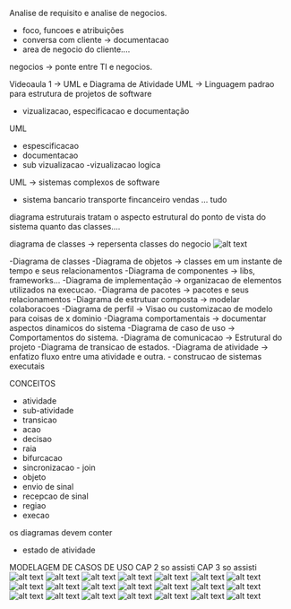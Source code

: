 Analise de requisito e analise de negocios.

- foco, funcoes e atribuições
- conversa com cliente -> documentacao
- area de negocio do cliente....

negocios -> ponte entre TI e negocios.

Videoaula 1 -> UML e Diagrama de Atividade
UML -> Linguagem padrao para estrutura de projetos de software

- vizualizacao, especificacao e documentação

UML

- espescificacao
- documentacao
- sub vizualizacao
  -vizualizacao logica

UML -> sistemas complexos de software

- sistema bancario
  transporte
  fincanceiro
  vendas
  ... tudo

diagrama estruturais tratam o aspecto estrutural do ponto de vista do sistema quanto das classes....

diagrama de classes -> repersenta classes do negocio
![alt text](image.png)

-Diagrama de classes
-Diagrama de objetos -> classes em um instante de tempo e seus relacionamentos
-Diagrama de componentes -> libs, frameworks...
-Diagrama de implementação -> organizacao de elementos utilizados na execucao.
-Diagrama de pacotes -> pacotes e seus relacionamentos
-Diagrama de estrutuar composta -> modelar colaboracoes
-Diagrama de perfil -> Visao ou customizacao de modelo para coisas de x dominio
-Diagrama comportamentais -> documentar aspectos dinamicos do sistema
-Diagrama de caso de uso -> Comportamentos do sistema.
-Diagrama de comunicacao -> Estrutural do projeto
-Diagrama de transicao de estados.
-Diagrama de atividade -> enfatizo fluxo entre uma atividade e outra. - construcao de sistemas executais

CONCEITOS

- atividade
- sub-atividade
- transicao
- acao
- decisao
- raia
- bifurcacao
- sincronizacao - join
- objeto
- envio de sinal
- recepcao de sinal
- regiao
- execao

os diagramas devem conter

- estado de atividade

MODELAGEM DE CASOS DE USO CAP 2
so assisti
CAP 3
so assisti
![alt text](image-1.png)
![alt text](image-2.png)
![alt text](image-3.png)
![alt text](image-4.png)
![alt text](image-5.png)
![alt text](image-6.png)
![alt text](image-7.png)
![alt text](image-8.png)
![alt text](image-9.png)
![alt text](image-10.png)
![alt text](image-11.png)
![alt text](image-12.png)
![alt text](image-13.png)
![alt text](image-14.png)
![alt text](image-15.png)
![alt text](image-16.png)
![alt text](image-17.png)
![alt text](image-18.png)
![alt text](image-19.png)
![alt text](image-20.png)
![alt text](image-21.png)
